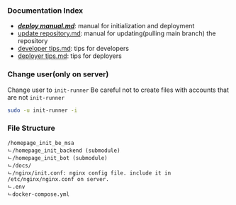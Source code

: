### Documentation Index
- [***deploy manual.md***](/docs/deploy%20manual.md): manual for initialization and deployment
- [update repository.md](/docs/update%20repository.md): manual for updating(pulling main branch) the repository
- [developer tips.md](/docs/developer%20tips.md): tips for developers
- [deployer tips.md](/docs/deployer%20tips.md): tips for deployers

### Change user(only on server)
Change user to `init-runner`
Be careful not to create files with accounts that are not `init-runner`

```bash
sudo -u init-runner -i
```

### File Structure

```
/homepage_init_be_msa
ㄴ/homepage_init_backend (submodule)
ㄴ/homepage_init_bot (submodule)
ㄴ/docs/
ㄴ/nginx/init.conf: nginx config file. include it in /etc/nginx/nginx.conf on server.
ㄴ.env
ㄴdocker-compose.yml
```
